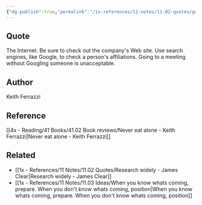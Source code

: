 ```yaml
---
{"dg-publish":true,"permalink":"/1x-references/11-notes/11-02-quotes/going-to-a-meeting-without-googling-someone-is-unacceptable-keith-ferrazzi/","title":"Going to a meeting without Googling someone is unacceptable - Keith Ferrazzi","created":"2025-03-11T17:21:26.441+03:00","updated":"2025-04-10T10:32:13.134+03:00"}
---
```



## Quote
The Internet. Be sure to check out the company's Web site. Use search engines, like Google, to check a person's affiliations. Going to a meeting without Googling someone is unacceptable.

## Author
Keith Ferrazzi

## Reference
[[4x - Reading/41 Books/41.02 Book reviews/Never eat alone - Keith Ferrazzi\|Never eat alone - Keith Ferrazzi]]

## Related
- [[1x - References/11 Notes/11.02 Quotes/Research widely - James Clear\|Research widely - James Clear]]
- [[1x - References/11 Notes/11.03 Ideas/When you know whats coming, prepare. When you don't know whats coming, position\|When you know whats coming, prepare. When you don't know whats coming, position]]
